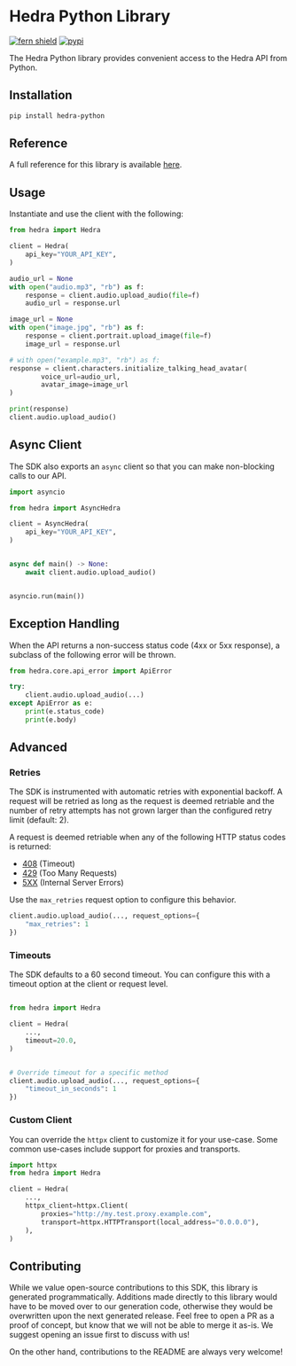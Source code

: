 # Hedra Python Library

[![fern shield](https://img.shields.io/badge/%F0%9F%8C%BF-Built%20with%20Fern-brightgreen)](https://buildwithfern.com?utm_source=github&utm_medium=github&utm_campaign=readme&utm_source=https%3A%2F%2Fgithub.com%2Ffern-demo%2Fhedra-python)
[![pypi](https://img.shields.io/pypi/v/hedra)](https://pypi.python.org/pypi/hedra)

The Hedra Python library provides convenient access to the Hedra API from Python.

## Installation

```sh
pip install hedra-python
```

## Reference

A full reference for this library is available [here](./reference.md).

## Usage

Instantiate and use the client with the following:

```python
from hedra import Hedra

client = Hedra(
    api_key="YOUR_API_KEY",
)

audio_url = None
with open("audio.mp3", "rb") as f:
    response = client.audio.upload_audio(file=f)
    audio_url = response.url

image_url = None
with open("image.jpg", "rb") as f:
    response = client.portrait.upload_image(file=f)
    image_url = response.url

# with open("example.mp3", "rb") as f:
response = client.characters.initialize_talking_head_avatar(
        voice_url=audio_url,
        avatar_image=image_url
)

print(response)
client.audio.upload_audio()
```

## Async Client

The SDK also exports an `async` client so that you can make non-blocking calls to our API.

```python
import asyncio

from hedra import AsyncHedra

client = AsyncHedra(
    api_key="YOUR_API_KEY",
)


async def main() -> None:
    await client.audio.upload_audio()


asyncio.run(main())
```

## Exception Handling

When the API returns a non-success status code (4xx or 5xx response), a subclass of the following error
will be thrown.

```python
from hedra.core.api_error import ApiError

try:
    client.audio.upload_audio(...)
except ApiError as e:
    print(e.status_code)
    print(e.body)
```

## Advanced

### Retries

The SDK is instrumented with automatic retries with exponential backoff. A request will be retried as long
as the request is deemed retriable and the number of retry attempts has not grown larger than the configured
retry limit (default: 2).

A request is deemed retriable when any of the following HTTP status codes is returned:

- [408](https://developer.mozilla.org/en-US/docs/Web/HTTP/Status/408) (Timeout)
- [429](https://developer.mozilla.org/en-US/docs/Web/HTTP/Status/429) (Too Many Requests)
- [5XX](https://developer.mozilla.org/en-US/docs/Web/HTTP/Status/500) (Internal Server Errors)

Use the `max_retries` request option to configure this behavior.

```python
client.audio.upload_audio(..., request_options={
    "max_retries": 1
})
```

### Timeouts

The SDK defaults to a 60 second timeout. You can configure this with a timeout option at the client or request level.

```python

from hedra import Hedra

client = Hedra(
    ...,
    timeout=20.0,
)


# Override timeout for a specific method
client.audio.upload_audio(..., request_options={
    "timeout_in_seconds": 1
})
```

### Custom Client

You can override the `httpx` client to customize it for your use-case. Some common use-cases include support for proxies
and transports.
```python
import httpx
from hedra import Hedra

client = Hedra(
    ...,
    httpx_client=httpx.Client(
        proxies="http://my.test.proxy.example.com",
        transport=httpx.HTTPTransport(local_address="0.0.0.0"),
    ),
)
```

## Contributing

While we value open-source contributions to this SDK, this library is generated programmatically.
Additions made directly to this library would have to be moved over to our generation code,
otherwise they would be overwritten upon the next generated release. Feel free to open a PR as
a proof of concept, but know that we will not be able to merge it as-is. We suggest opening
an issue first to discuss with us!

On the other hand, contributions to the README are always very welcome!
